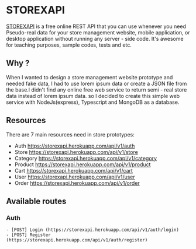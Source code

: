 # STOREXAPI

[STOREXAPI](https://storexapi.herokuapp.com) is a free online REST API that you can use whenever you need Pseudo-real data for
    your store management website, mobile application, or desktop application without running any server - side code.
    It's awesome for teaching purposes, sample codes, tests and etc.

## Why ?

When I wanted to design a store management website prototype and needed fake data, I had to
use lorem ipsum data or create a JSON file from the base.I didn't find any online free web service
to return semi - real store data instead of lorem ipsum data.
so I decided to create this simple web service with NodeJs(express), Typescript and MongoDB as a database.

## Resources

There are 7 main resources need in store prototypes:

- Auth https://storexapi.herokuapp.com/api/v1/auth
- Store https://storexapi.herokuapp.com/api/v1/store
- Category https://storexapi.herokuapp.com/api/v1/category
- Product https://storexapi.herokuapp.com/api/v1/product
- Cart https://storexapi.herokuapp.com/api/v1/cart
- User https://storexapi.herokuapp.com/api/v1/user
- Order https://storexapi.herokuapp.com/api/v1/order

## Available routes

### Auth 
    - [POST] Login (https://storexapi.herokuapp.com/api/v1/auth/login)
    - [POST] Register (https://storexapi.herokuapp.com/api/v1/auth/register)